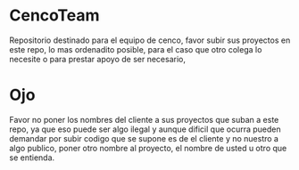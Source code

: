 # CencoTeam
Repositorio destinado para el equipo de cenco, favor subir sus proyectos en este repo, lo mas ordenadito posible, para el caso que otro colega lo necesite o para prestar apoyo de ser necesario,

# Ojo
Favor no poner los nombres del cliente a sus proyectos que suban a este repo, ya que eso puede ser algo ilegal y aunque dificil que ocurra pueden demandar por subir codigo que se supone es de el cliente y no nuestro a algo publico, poner otro nombre al proyecto, el nombre de usted u otro que se entienda.
